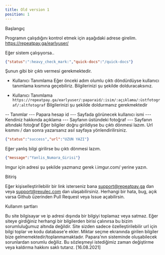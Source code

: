 ```yaml
---
title: Old version 1
position: 1
---
```


Başlangıç

Programın çalışdığını kontrol etmek için aşağıdaki adrese girelim.
https://repeatpay.ga/earlyuser/

Eğer sistem çalışıyorsa..
```json
{"status":":heavy_check_mark:","quick-docs":"/quick-docs"}
```

Şunun gibi bir çıktı vermesi gerekmektedir.

- Kullanıcı Tanımlama
Eğer önceki adım olumlu çıktı döndürdüyse kullanıcı tanımlama kısmına geçebiliriz.
Bilgilerinizi şu şekilde dolduracaksınız.

- Kullanıcı Tanımlama
```https://repeatpay.ga/earlyuser/:paparaid/:isim/:açıklama/:üstfotograf/:altfotograf```
Bilgilerinizi şu şekilde doldurmanız gerekmektedir

-- Tanımlar
--- Papara hesap id
--- Sayfada görünecek kullanıcı ismi
--- Kendiniz hakkında açıklama
--- Sayfanın üstündeki fotoğraf
--- Sayfanın altındaki fotoğraf
Eğer bilgiler doğru girildiyse bu çıktı dönmesi lazım. Url kısmını / dan sonra yazarsanız asıl sayfaya yönlendirilirsiniz.
```json
{"status":"success","url":"UZUN YAZI"}
```

Eğer yanlış bilgi girilirse bu çıktı dönmesi lazım.
```json
{"message":"Yanlis_Numara_Girisi"}
```

Imgur için adresi şu şekilde yazmanız gerek i.imgur.com/<kod> yerine <kod> yazın.

Bitiriş

Eğer kişiselleştirilebilir bir link isterseniz bana support@repeatpay.ga dan veya support@rexulec.com dan ulaşabilirsiniz.
Herhangi bir hata, bug, açık varsa Github üzerinden Pull Request veya Issue açabilirsin.

Kullanım şartları

Bu site bilgisayar ve ip adresi dışında bir bilgiyi toplamaz veya satmaz. Eğer siteye girdiğiniz herhangi bir bilgilerden birisi çalınırsa bu bizim sorumluluğumuz altında değildir. Site sizden sadece özelleştirilebilir url için bilgi toplar ve kodu database'e ekler. Miktar seçme ekranında girilen bilgiler bize gelmemektedir/toplanmamaktadır. Papara'nın sisteminde oluşabilecek sorunlardan sorumlu değiliz. Bu sözleşmeyi istediğimiz zaman değiştirme veya kaldırma hakkını saklı tutarız. [16.08.2021]
